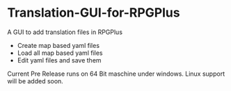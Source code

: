 # Translation-GUI-for-RPGPlus
A GUI to add translation files in RPGPlus


* Create map based yaml files
* Load all map based yaml files
* Edit yaml files and save them


Current Pre Release runs on 64 Bit maschine under windows.
Linux support will be added soon.
